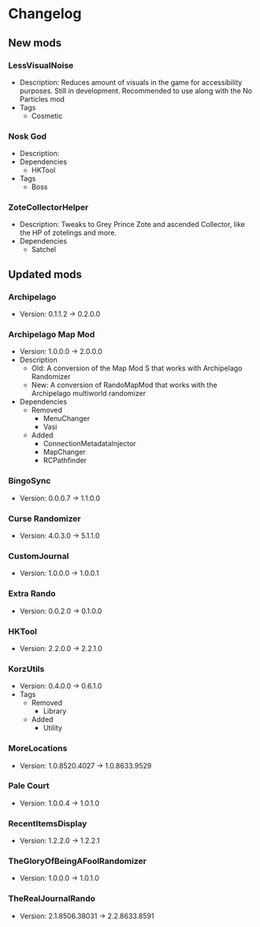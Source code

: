 # Changelog


## New mods

### LessVisualNoise

- Description: Reduces amount of visuals in the game for accessibility purposes. Still in development. Recommended to use along with the No Particles mod
- Tags
  + Cosmetic

### Nosk God

- Description: 
- Dependencies
  + HKTool
- Tags
  + Boss

### ZoteCollectorHelper

- Description: Tweaks to Grey Prince Zote and ascended Collector, like the HP of zotelings and more.
- Dependencies
  + Satchel


## Updated mods

### Archipelago

- Version: 0.1.1.2 -> 0.2.0.0

### Archipelago Map Mod

- Version: 1.0.0.0 -> 2.0.0.0
- Description
  + Old: A conversion of the
            Map Mod S that works with Archipelago Randomizer
  + New: A conversion of RandoMapMod that works with the Archipelago multiworld randomizer
- Dependencies
  + Removed
    - MenuChanger
    - Vasi
  + Added
    - ConnectionMetadataInjector
    - MapChanger
    - RCPathfinder

### BingoSync

- Version: 0.0.0.7 -> 1.1.0.0

### Curse Randomizer

- Version: 4.0.3.0 -> 5.1.1.0

### CustomJournal

- Version: 1.0.0.0 -> 1.0.0.1

### Extra Rando

- Version: 0.0.2.0 -> 0.1.0.0

### HKTool

- Version: 2.2.0.0 -> 2.2.1.0

### KorzUtils

- Version: 0.4.0.0 -> 0.6.1.0
- Tags
  + Removed
    - Library
  + Added
    - Utility

### MoreLocations

- Version: 1.0.8520.4027 -> 1.0.8633.9529

### Pale Court

- Version: 1.0.0.4 -> 1.0.1.0

### RecentItemsDisplay

- Version: 1.2.2.0 -> 1.2.2.1

### TheGloryOfBeingAFoolRandomizer

- Version: 1.0.0.0 -> 1.0.1.0

### TheRealJournalRando

- Version: 2.1.8506.38031 -> 2.2.8633.8591

